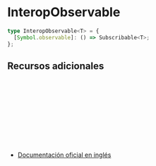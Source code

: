 # InteropObservable

```typescript
type InteropObservable<T> = {
  [Symbol.observable]: () => Subscribable<T>;
};
```

## Recursos adicionales

<a target="_blank" href="https://github.com/ReactiveX/rxjs/blob/6.5.5/src/internal/types.ts#L56-L57">
<svg>
  <use xlink:href="/assets/icons/source.svg#source-code"></use>
</svg>
</a>
</div>

- <a target="_blank" href="https://rxjs.dev/api/index/type-alias/InteropObservable">Documentación oficial en inglés</a>
